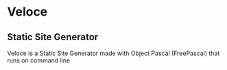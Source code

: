 # Veloce
## Static Site Generator

Veloce is a Static Site Generator made with Object Pascal (FreePascal) that runs on command line
